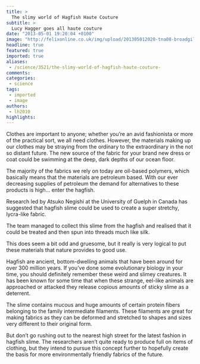```yaml
---
title: >
  The slimy world of Hagfish Haute Couture
subtitle: >
  Lucy Hagger goes all haute couture
date: "2013-05-01 19:20:04 +0100"
image: "http://felixonline.co.uk/img/upload/201305012020-tna08-broadgilled-hagfish_eptatretus-cirrhatus_paddy-ryan-ryan-photographic-fileminimizer.jpg"
headline: true
featured: true
imported: true
aliases:
 - /science/3521/the-slimy-world-of-hagfish-haute-couture-
comments:
categories:
 - science
tags:
 - imported
 - image
authors:
 - lh2010
highlights:
---
```


Clothes are important to anyone; whether you’re an avid fashionista or more of the practical sort, we all need clothes. However, the materials making up our clothes may be straying from the ordinary to the extraordinary in the not so distant future. The new source of the fabric for your brand new dress or coat could be swimming at the deep, dark depths of our ocean floor.

The majority of the fabrics we rely on today are oil-based polymers, which basically means that the materials are petroleum based. With our ever decreasing supplies of petroleum the demand for alternatives to these products is high... enter the hagfish.

Research led by Atsuko Negishi at the University of Guelph in Canada has suggested that hagfish slime could be used to create a super stretchy, lycra-like fabric.

The team managed to collect this slime from the hagfish and realised that it could be treated and then spun into threads much like silk.

This does seem a bit odd and gruesome, but it really is very logical to put these materials that nature provides to good use.

Hagfish are ancient, bottom-dwelling animals that have been around for over 300 million years. If you’ve done some evolutionary biology in your time, you should definitely remember these weird and slimey creatures. It has been known for some time that when these strange, eel-like animals are approached or attacked they release copious amounts of sticky slime as a deterrent.

The slime contains mucous and huge amounts of certain protein fibers belonging to the family intermediate filaments. These filaments are great for making fabrics as they can be deformed and stretched to shapes and sizes very different to their original form.

But don’t go rushing out to the nearest high street for the latest fashion in hagfish slime. The researchers aren’t quite ready to produce full on items of clothing, but they intend to pursue this concept further to hopefully create the basis for more environmentally friendly fabrics of the future.

